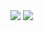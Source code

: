 <div>
<img src="https://capsule-render.vercel.app/api?type=waving&height=300&color=0:1fc27b,100:1fc2a4&text=Kanashimo&fontColor=FFF">
<img src="https://streak-stats.demolab.com?user=Kanashimo&theme=transparent&border_radius=&short_numbers=true&background=45%2C02030B%2C042727&border=18EBE7&fire=18EBE7&stroke=18EBE7&ring=18EBE7&currStreakNum=18EBE7&sideNums=18EBE7&currStreakLabel=18EBE7&sideLabels=18EBE7&dates=18EBE7&excludeDaysLabel=18EBE7&hide_total_contributions=true">
</div>
